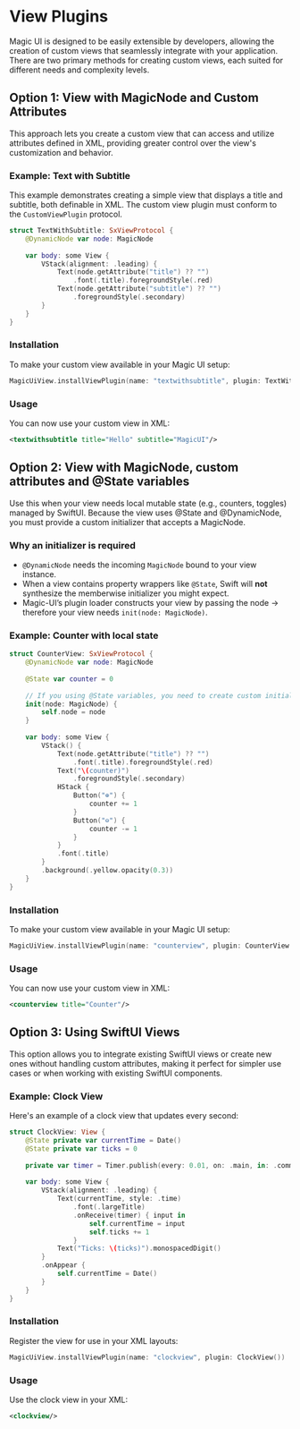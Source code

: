 # View Plugins

Magic UI is designed to be easily extensible by developers, allowing the creation of custom views that seamlessly integrate with your application. There are two primary methods for creating custom views, each suited for different needs and complexity levels.

## Option 1: View with MagicNode and Custom Attributes

This approach lets you create a custom view that can access and utilize attributes defined in XML, providing greater control over the view's customization and behavior.

### Example: Text with Subtitle
This example demonstrates creating a simple view that displays a title and subtitle, both definable in XML.
The custom view plugin must conform to the `CustomViewPlugin` protocol.

```swift
struct TextWithSubtitle: SxViewProtocol {
    @DynamicNode var node: MagicNode
    
    var body: some View {
        VStack(alignment: .leading) {
            Text(node.getAttribute("title") ?? "")
                .font(.title).foregroundStyle(.red)
            Text(node.getAttribute("subtitle") ?? "")
                .foregroundStyle(.secondary)
        }
    }
}
```

### Installation
To make your custom view available in your Magic UI setup:

```swift
MagicUiView.installViewPlugin(name: "textwithsubtitle", plugin: TextWithSubtitle.self)
```

### Usage
You can now use your custom view in XML:
```xml
<textwithsubtitle title="Hello" subtitle="MagicUI"/>
```

## Option 2: View with MagicNode, custom attributes and @State variables

Use this when your view needs local mutable state (e.g., counters, toggles) managed by SwiftUI.
Because the view uses @State and @DynamicNode, you must provide a custom initializer that accepts a MagicNode.

### Why an initializer is required
- `@DynamicNode` needs the incoming `MagicNode` bound to your view instance.  
- When a view contains property wrappers like `@State`, Swift will **not** synthesize the memberwise initializer you might expect.  
- Magic-UI’s plugin loader constructs your view by passing the node → therefore your view needs `init(node: MagicNode)`.  

### Example: Counter with local state

```swift
struct CounterView: SxViewProtocol {
    @DynamicNode var node: MagicNode
    
    @State var counter = 0
    
    // If you using @State variables, you need to create custom initializer
    init(node: MagicNode) {
        self.node = node
    }
    
    var body: some View {
        VStack() {
            Text(node.getAttribute("title") ?? "")
                .font(.title).foregroundStyle(.red)
            Text("\(counter)")
                .foregroundStyle(.secondary)
            HStack {
                Button("⊕") {
                    counter += 1
                }
                Button("⊖") {
                    counter -= 1
                }
            }
            .font(.title)
        }
        .background(.yellow.opacity(0.3))
    }
}
```

### Installation
To make your custom view available in your Magic UI setup:

```swift
MagicUiView.installViewPlugin(name: "counterview", plugin: CounterView.self)
```

### Usage
You can now use your custom view in XML:
```xml
<counterview title="Counter"/>
```

## Option 3: Using SwiftUI Views

This option allows you to integrate existing SwiftUI views or create new ones without handling custom attributes, making it perfect for simpler use cases or when working with existing SwiftUI components.

### Example: Clock View
Here's an example of a clock view that updates every second:
```swift
struct ClockView: View {
    @State private var currentTime = Date()
    @State private var ticks = 0
    
    private var timer = Timer.publish(every: 0.01, on: .main, in: .common).autoconnect()
    
    var body: some View {
        VStack(alignment: .leading) {
            Text(currentTime, style: .time)
                .font(.largeTitle)
                .onReceive(timer) { input in
                    self.currentTime = input
                    self.ticks += 1
                }
            Text("Ticks: \(ticks)").monospacedDigit()
        }
        .onAppear {
            self.currentTime = Date()
        }
    }
}
```

### Installation
Register the view for use in your XML layouts:
```swift
MagicUiView.installViewPlugin(name: "clockview", plugin: ClockView())
```

### Usage
Use the clock view in your XML:
```xml
<clockview/>
```
